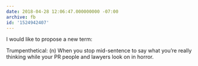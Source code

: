```yaml
---
date: 2018-04-28 12:06:47.000000000 -07:00
archive: fb
id: '1524942407'
---
```


I would like to propose a new term:

Trumpenthetical: (n) When you stop mid-sentence to say what you’re really thinking while your PR people and lawyers look on in horror.
